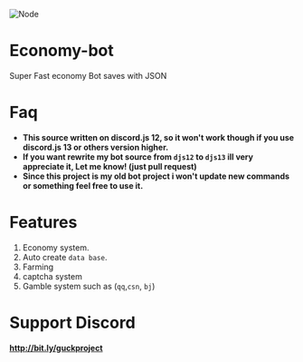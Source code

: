 ![Node](https://img.shields.io/badge/NODEJS-Stable-orange)

# Economy-bot
Super Fast economy Bot saves with JSON

# Faq
- **This source written on discord.js 12, so it won't work though if you use discord.js 13 or others version higher.**
- **If you want rewrite my bot source from `djs12` to `djs13` ill very appreciate it, Let me know! (just pull request)**
- **Since this project is my old bot project i won't update new commands or something feel free to use it.**

# Features 
1. Economy system.
2. Auto create `data base`.
3. Farming 
4. captcha system
5. Gamble system such as (`qq`,`csn`, `bj`)


# Support Discord
**http://bit.ly/guckproject**


